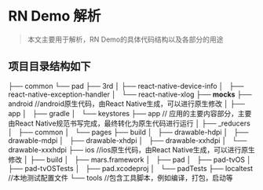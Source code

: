 # RN Demo 解析
> 本文主要用于解析，RN Demo的具体代码结构以及各部分的用途

## 项目目录结构如下
├── common
└── pad
    ├── 3rd 
    │   ├── react-native-device-info
    │   ├── react-native-exception-handler
    │   └── react-native-xlog
    ├── __mocks__
    ├── android //android原生代码，由React Native生成，可以进行原生修改
    │   ├── app
    │   ├── gradle
    │   └── keystores
    ├── app // 应用的主要内容部分，主要由React Native规范书写完成，最终转化为原生代码进行运行 
    │   ├── _reducers
    │   ├── common
    │   └── pages
    ├── build
    │   ├── drawable-hdpi
    │   ├── drawable-mdpi
    │   ├── drawable-xhdpi
    │   ├── drawable-xxhdpi
    │   └── drawable-xxxhdpi
    ├── ios  //ios原生代码，由React Native生成，可以进行原生修改
    │   ├── build
    │   ├── mars.framework
    │   ├── pad
    │   ├── pad-tvOS
    │   ├── pad-tvOSTests
    │   ├── pad.xcodeproj
    │   └── padTests
    ├── localtest //本地测试配置文件
    └── tools //包含工具脚本，例如编译，打包，启动等
